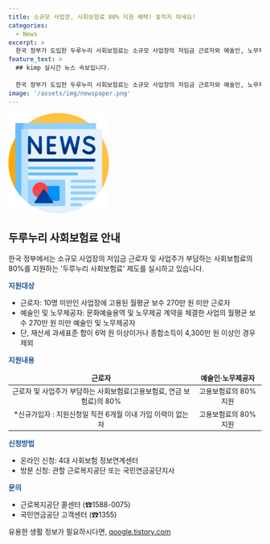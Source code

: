 ```yaml
---
title: 소규모 사업장, 사회보험료 80% 지원 혜택! 놓치지 마세요!
categories:
  - News
excerpt: >
  한국 정부가 도입한 두루누리 사회보험료는 소규모 사업장의 저임금 근로자와 예술인, 노무제공자를 지원하는 제도로, 월평균 보수 270만 원 미만 근로자와 해당 사업의 고용보험료 80%를 지원합니다. 신청은 온라인이나 방문으로 가능하며, 자세한 내용은 근로복지공단 및 국민연금공단에서 문의할 수 있습니다. (출처: 정책브리핑 www.korea.kr)
feature_text: >
  ## kimp 실시간 뉴스 속보입니다.

  한국 정부가 도입한 두루누리 사회보험료는 소규모 사업장의 저임금 근로자와 예술인, 노무제공자를 지원하는 제도로, 월평균 보수 270만 원 미만 근로자와 해당 사업의 고용보험료 80%를 지원합니다. 신청은 온라인이나 방문으로 가능하며, 자세한 내용은 근로복지공단 및 국민연금공단에서 문의할 수 있습니다. (출처: 정책브리핑 www.korea.kr)
image: '/assets/img/newspaper.png'
---
```


<p><img src="/assets/img/newspaper.png" alt="kimplant 속보" /></p>

<h2 data-ke-size="size26">두루누리 사회보험료 안내</h2>

<p>한국 정부에서는 소규모 사업장의 저임금 근로자 및 사업주가 부담하는 사회보험료의 80%를 지원하는 '두루누리 사회보험료' 제도를 실시하고 있습니다.</p>

<p data-ke-size="size16"><b><span style="color: #1a5490;">지원대상</span></b></p>

<ul>
<li>근로자: 10명 미만인 사업장에 고용된 월평균 보수 270만 원 미만 근로자</li>
<li>예술인 및 노무제공자: 문화예술용역 및 노무제공 계약을 체결한 사업의 월평균 보수 270만 원 미만 예술인 및 노무제공자</li>
<li>단, 재산세 과세표준 합이 6억 원 이상이거나 종합소득이 4,300만 원 이상인 경우 제외</li>
</ul>

<p data-ke-size="size16"><b><span style="color: #1a5490;">지원내용</span></b></p>

<table>
<thead>
<tr>
<td style="text-align: center; height: 17px;"><b>근로자</b></td>
<td style="text-align: center; height: 17px;"><b>예술인·노무제공자</b></td>
</tr>
</thead>
<tbody>
<tr>
<td style="text-align: center; height: 17px;">근로자 및 사업주가 부담하는 사회보험료(고용보험료, 연금 보험료)의 80%</td>
<td style="text-align: center; height: 17px;">고용보험료의 80% 지원</td>
</tr>
<tr>
<td style="text-align: center; height: 17px;">*신규가입자 : 지원신청일 직전 6개월 이내 가입 이력이 없는 자</td>
<td style="text-align: center; height: 17px;">고용보험료의 80% 지원</td>
</tr>
</tbody>
</table>

<p data-ke-size="size16"><b><span style="color: #1a5490;">신청방법</span></b></p>

<ul>
<li>온라인 신청: 4대 사회보험 정보연계센터</li>
<li>방문 신청: 관할 근로복지공단 또는 국민연금공단지사</li>
</ul>

<p data-ke-size="size16"><b><span style="color: #1a5490;">문의</span></b></p>

<ul>
<li>근로복지공단 콜센터 (☎1588-0075)</li>
<li>국민연금공단 고객센터 (☎1355)</li>
</ul>
유용한 생활 정보가 필요하시다면, <a href="https://qoogle.tistory.com" rel="dofollow">qoogle.tistory.com</a>



